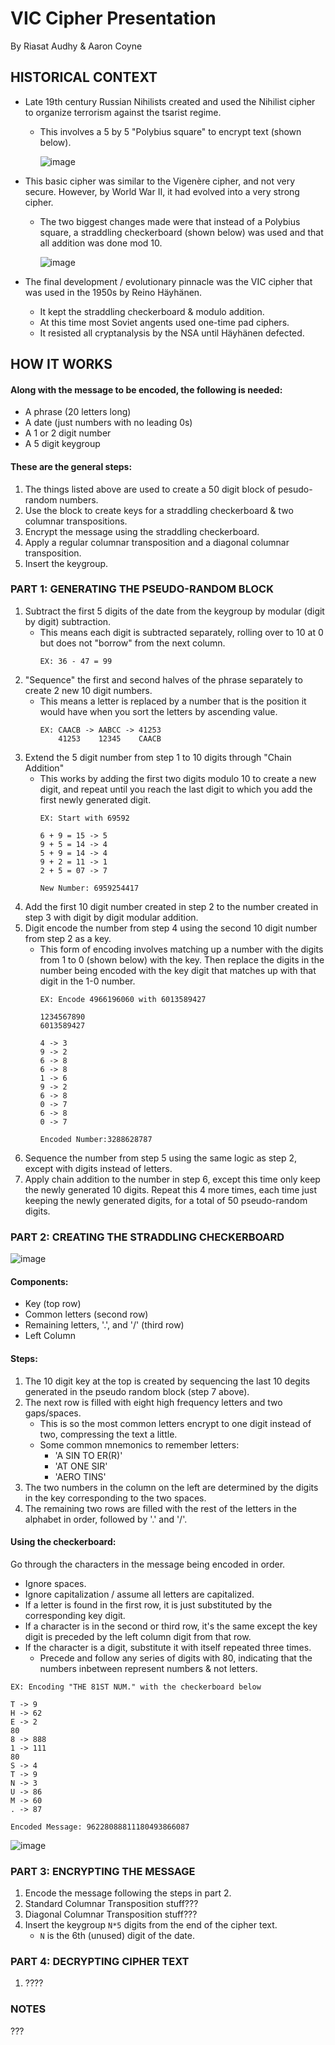 # VIC Cipher Presentation
By Riasat Audhy & Aaron Coyne


## HISTORICAL CONTEXT

- Late 19th century Russian Nihilists created and used the Nihilist cipher to organize terrorism against the tsarist regime.
  - This involves a 5 by 5 "Polybius square" to encrypt text (shown below).

    ![image](https://github.com/Stuycs-K/final-project-09-coyne-aaron-audhy-riasat/assets/88259584/11af48c4-f0fe-4122-b904-674094106b7e)

    

- This basic cipher was similar to the Vigenère cipher, and not very secure. However, by World War II, it had evolved into a very strong cipher.
  - The two biggest changes made were that instead of a Polybius square, a straddling checkerboard (shown below) was used and that all addition was done mod 10.

    ![image](https://github.com/Stuycs-K/final-project-09-coyne-aaron-audhy-riasat/assets/88259584/f2b545ef-b6e8-4188-8990-448953392525)



- The final development / evolutionary pinnacle was the VIC cipher that was used in the 1950s by  Reino Häyhänen.
  - It kept the straddling checkerboard & modulo addition.
  - At this time most Soviet angents used one-time pad ciphers.
  - It resisted all cryptanalysis by the NSA until Häyhänen defected.

## HOW IT WORKS

#### Along with the message to be encoded, the following is needed:
- A phrase (20 letters long)
- A date (just numbers with no leading 0s)
- A 1 or 2 digit number
- A 5 digit keygroup

#### These are the general steps:
1. The things listed above are used to create a 50 digit block of pesudo-random numbers.
2. Use the block to create keys for a straddling checkerboard & two columnar transpositions.
3. Encrypt the message using the straddling checkerboard.
4. Apply a regular columnar transposition and a diagonal columnar transposition.
5. Insert the keygroup.


### PART 1: GENERATING THE PSEUDO-RANDOM BLOCK

1. Subtract the first 5 digits of the date from the keygroup by modular (digit by digit) subtraction.
   - This means each digit is subtracted separately, rolling over to 10 at 0 but does not "borrow" from the next column.
     ```
     EX: 36 - 47 = 99
     ```
2. "Sequence" the first and second halves of the phrase separately to create 2 new 10 digit numbers.
   - This means a letter is replaced by a number that is the position it would have when you sort the letters by ascending value.
     ```
     EX: CAACB -> AABCC -> 41253
         41253    12345    CAACB
     ```
3. Extend the 5 digit number from step 1 to 10 digits through "Chain Addition"
   - This works by adding the first two digits modulo 10 to create a new digit, and repeat until you reach the last digit to which you add the first newly generated digit.
     ```
     EX: Start with 69592
     
     6 + 9 = 15 -> 5
     9 + 5 = 14 -> 4
     5 + 9 = 14 -> 4
     9 + 2 = 11 -> 1
     2 + 5 = 07 -> 7
     
     New Number: 6959254417
     ```
4. Add the first 10 digit number created in step 2 to the number created in step 3 with digit by digit modular addition.
5. Digit encode the number from step 4 using the second 10 digit number from step 2 as a key.
   - This form of encoding involves matching up a number with the digits from 1 to 0 (shown below) with the key. Then replace the digits in the number being encoded with the key digit that matches up with that digit in the 1-0 number.
     ```
     EX: Encode 4966196060 with 6013589427
     
     1234567890
     6013589427

     4 -> 3
     9 -> 2
     6 -> 8
     6 -> 8
     1 -> 6
     9 -> 2
     6 -> 8
     0 -> 7
     6 -> 8
     0 -> 7

     Encoded Number:3288628787
     ```
6. Sequence the number from step 5 using the same logic as step 2, except with digits instead of letters.
7. Apply chain addition to the number in step 6, except this time only keep the newly generated 10 digits. Repeat this 4 more times, each time just keeping the newly generated digits, for a total of 50 pseudo-random digits.

   
### PART 2: CREATING THE STRADDLING CHECKERBOARD
![image](https://github.com/Stuycs-K/final-project-09-coyne-aaron-audhy-riasat/assets/88259584/32934e29-437e-4162-aaf4-cebeab221f94)

#### Components:
- Key (top row)
- Common letters (second row)
- Remaining letters, '.', and '/' (third row)
- Left Column

#### Steps:
1. The 10 digit key at the top is created by sequencing the last 10 degits generated in the pseudo random block (step 7 above).
2. The next row is filled with eight high frequency letters and two gaps/spaces.
   - This is so the most common letters encrypt to one digit instead of two, compressing the text a little.
   - Some common mnemonics to remember letters:
     - 'A SIN TO ER(R)'
     - 'AT ONE SIR'
     - 'AERO TINS'
3. The two numbers in the column on the left are determined by the digits in the key corresponding to the two spaces.
4. The remaining two rows are filled with the rest of the letters in the alphabet in order, followed by '.' and '/'.

#### Using the checkerboard:
Go through the characters in the message being encoded in order.
- Ignore spaces.
- Ignore capitalization / assume all letters are capitalized.
- If a letter is found in the first row, it is just substituted by the corresponding key digit.
- If a character is in the second or third row, it's the same except the key digit is preceded by the left column digit from that row.
- If the character is a digit, substitute it with itself repeated three times.
  - Precede and follow any series of digits with 80, indicating that the numbers inbetween represent numbers & not letters.

```
EX: Encoding "THE 81ST NUM." with the checkerboard below

T -> 9
H -> 62
E -> 2
80
8 -> 888
1 -> 111
80
S -> 4
T -> 9
N -> 3
U -> 86
M -> 60
. -> 87

Encoded Message: 96228088811180493866087
```


![image](https://github.com/Stuycs-K/final-project-09-coyne-aaron-audhy-riasat/assets/88259584/0463c08e-0057-4cd1-bf78-a17c36d612a9)



### PART 3: ENCRYPTING THE MESSAGE

1. Encode the message following the steps in part 2.
2. Standard Columnar Transposition stuff???
3. Diagonal Columnar Transposition stuff???
4. Insert the keygroup `N*5` digits from the end of the cipher text.
   - `N` is the 6th (unused) digit of the date.
  

### PART 4: DECRYPTING CIPHER TEXT

1. ????


### NOTES

???
